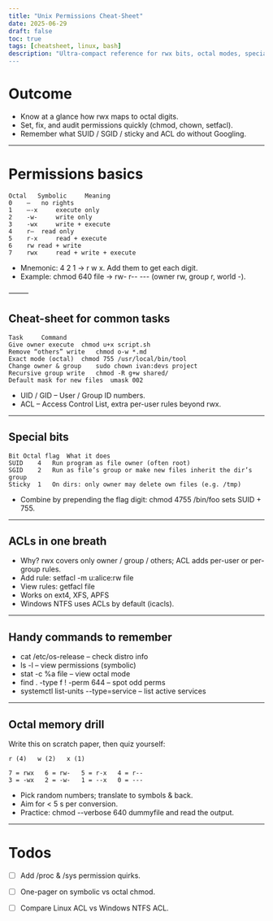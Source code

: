```yaml
---
title: "Unix Permissions Cheat-Sheet"
date: 2025-06-29
draft: false
toc: true
tags: [cheatsheet, linux, bash]
description: "Ultra-compact reference for rwx bits, octal modes, special bits, ACLs, and quick memory tricks.”
---
```



# Outcome

- Know at a glance how rwx maps to octal digits.
- Set, fix, and audit permissions quickly (chmod, chown, setfacl).
- Remember what SUID / SGID / sticky and ACL do without Googling.

---

# Permissions basics

```
Octal 	Symbolic	 Meaning
0	 —	 no rights
1	 –-x	 execute only
2	 -w-	 write only
3	 -wx	 write + execute
4	 r–	 read only
5	 r-x	 read + execute
6	 rw read + write
7	 rwx	 read + write + execute
``` 


- Mnemonic: 4 2 1 → r w x. Add them to get each digit.
- Example: chmod 640 file → rw- r-- --- (owner rw, group r, world -).

⸻

## Cheat-sheet for common tasks

```
Task	 Command
Give owner execute	chmod u+x script.sh
Remove “others” write	chmod o-w *.md
Exact mode (octal)	chmod 755 /usr/local/bin/tool
Change owner & group	sudo chown ivan:devs project
Recursive group write	chmod -R g+w shared/
Default mask for new files	umask 002
``` 

- UID / GID – User / Group ID numbers.
- ACL – Access Control List, extra per-user rules beyond rwx.

---

## Special bits

```
Bit	Octal flag	What it does
SUID	4	Run program as file owner (often root)
SGID	2	Run as file’s group or make new files inherit the dir’s group
Sticky	1	On dirs: only owner may delete own files (e.g. /tmp)
``` 

- Combine by prepending the flag digit: chmod 4755 /bin/foo sets SUID + 755.

---

## ACLs in one breath

- Why? rwx covers only owner / group / others; ACL adds per-user or per-group rules.
- Add rule: setfacl -m u:alice:rw file
- View rules: getfacl file
- Works on ext4, XFS, APFS
- Windows NTFS uses ACLs by default (icacls).

---

## Handy commands to remember

- cat /etc/os-release – check distro info
- ls -l – view permissions (symbolic)
- stat -c %a file – view octal mode
- find . -type f ! -perm 644 – spot odd perms
- systemctl list-units --type=service – list active services

---

## Octal memory drill

Write this on scratch paper, then quiz yourself:

```
r (4)   w (2)   x (1)

7 = rwx   6 = rw-   5 = r-x   4 = r--
3 = -wx   2 = -w-   1 = --x   0 = ---
```

- Pick random numbers; translate to symbols & back.
- Aim for < 5 s per conversion.
- Practice: chmod --verbose 640 dummyfile and read the output.

---

# Todos

- [ ] Add /proc & /sys permission quirks.
- [ ] One-pager on symbolic vs octal chmod.
- [ ] Compare Linux ACL vs Windows NTFS ACL.

